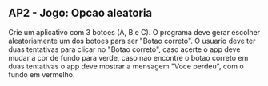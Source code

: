## AP2 - Jogo: Opcao aleatoria

Crie um aplicativo com 3 botoes (A, B e C). O programa deve gerar escolher aleatoriamente um dos botoes para ser
"Botao correto". O usuario deve ter duas tentativas para clicar no "Botao correto", caso acerte o app deve mudar a cor
de fundo para verde, caso nao encontre o botao correto em duas tentativas o app deve mostrar a mensagem "Voce perdeu",
com o fundo em vermelho.
